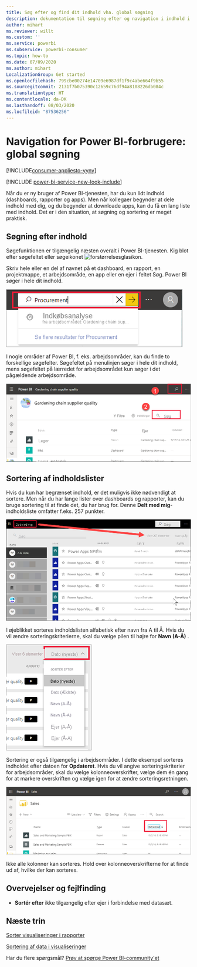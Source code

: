 ```yaml
---
title: Søg efter og find dit indhold vha. global søgning
description: dokumentation til søgning efter og navigation i indhold i Power BI-tjenesten
author: mihart
ms.reviewer: willt
ms.custom: ''
ms.service: powerbi
ms.subservice: powerbi-consumer
ms.topic: how-to
ms.date: 07/09/2020
ms.author: mihart
LocalizationGroup: Get started
ms.openlocfilehash: 799cbe00274e14709e6987df1f9c4abe664f9b55
ms.sourcegitcommit: 2131f7b075390c12659c76df94a8108226db084c
ms.translationtype: HT
ms.contentlocale: da-DK
ms.lasthandoff: 08/03/2020
ms.locfileid: "87536256"
---
```

# <a name="navigation-for-power-bi-consumers-global-search"></a>Navigation for Power BI-forbrugere: global søgning

[!INCLUDE[consumer-appliesto-yyny](../includes/consumer-appliesto-yyny.md)]

[!INCLUDE [power-bi-service-new-look-include](../includes/power-bi-service-new-look-include.md)]


Når du er ny bruger af Power BI-tjenesten, har du kun lidt indhold (dashboards, rapporter og apps). Men når kollegaer begynder at dele indhold med dig, og du begynder at downloade apps, kan du få en lang liste med indhold. Det er i den situation, at søgning og sortering er meget praktisk.

## <a name="searching-for-content"></a>Søgning efter indhold
 Søgefunktionen er tilgængelig næsten overalt i Power BI-tjenesten. Kig blot efter søgefeltet eller søgeikonet ![forstørrelsesglasikon](./media/end-user-search-sort/power-bi-search-icon.png).

 Skriv hele eller en del af navnet på et dashboard, en rapport, en projektmappe, et arbejdsområde, en app eller en ejer i feltet Søg. Power BI søger i hele dit indhold. 

 ![søg efter en rapport](./media/end-user-search-sort/power-bi-search-field.png) 

 I nogle områder af Power BI, f. eks. arbejdsområder, kan du finde to forskellige søgefelter. Søgefeltet på menulinjen søger i hele dit indhold, mens søgefeltet på lærredet for arbejdsområdet kun søger i det pågældende arbejdsområde.

 ![søg i et arbejdsområde](./media/end-user-search-sort/power-bi-search-fields.png) 

## <a name="sorting-content-lists"></a>Sortering af indholdslister

Hvis du kun har begrænset indhold, er det muligvis ikke nødvendigt at sortere.  Men når du har lange lister over dashboards og rapporter, kan du bruge sortering til at finde det, du har brug for. Denne **Delt med mig**-indholdsliste omfatter f.eks. 257 punkter. 

![delt med mig-indholdsliste](./media/end-user-search-sort/power-bi-all-shared.png)

I øjeblikket sorteres indholdslisten alfabetisk efter navn fra A til Å. Hvis du vil ændre sorteringskriterierne, skal du vælge pilen til højre for **Navn (A-Å)** .

![Rullemenuen Sortér](./media/end-user-search-sort/power-bi-sort-date.png)


Sortering er også tilgængelig i arbejdsområder. I dette eksempel sorteres indholdet efter datoen for **Opdateret**. Hvis du vil angive sorteringskriterier for arbejdsområder, skal du vælge kolonneoverskrifter, vælge dem én gang for at markere overskriften og vælge igen for at ændre sorteringsretningen. 

![søg efter en rapport](./media/end-user-search-sort/power-bi-workspace-sort.png)

Ikke alle kolonner kan sorteres. Hold over kolonneoverskrifterne for at finde ud af, hvilke der kan sorteres.


## <a name="considerations-and-troubleshooting"></a>Overvejelser og fejlfinding
* **Sortér efter** ikke tilgængelig efter ejer i forbindelse med datasæt.

## <a name="next-steps"></a>Næste trin
[Sorter visualiseringer i rapporter](end-user-change-sort.md)

[Sortering af data i visualiseringer](end-user-change-sort.md)

Har du flere spørgsmål? [Prøv at spørge Power BI-community'et](https://community.powerbi.com/)
